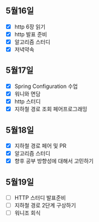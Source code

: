 ## 5월16일

- [x] http 6장 읽기
- [x] http 발표 준비
- [x] 알고리즘 스터디
- [x] 저녁약속

## 5월17일

- [x] Spring Configuration 수업
- [x] 워니와 면담
- [x] http 스터디
- [x] 지하철 경로 조회 페어프로그래밍

## 5월18일

- [x] 지하철 경로 페어 및 PR
- [x] 알고리즘 스터디
- [x] 향후 공부 방향성에 대해서 고민하기

## 5월19일

- [ ] HTTP 스터디 발표준비
- [ ] 지하철 경로 2단계 구상하기
- [ ] 워니조 회식
